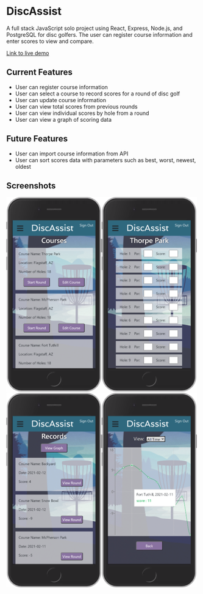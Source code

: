 # DiscAssist

A full stack JavaScript solo project using React, Express, Node.js, and PostgreSQL for disc golfers. The user can register course information and enter scores to view and compare.

[Link to live demo](http://disc-assist.herokuapp.com/)

## Current Features

- User can register course information
- User can select a course to record scores for a round of disc golf
- User can update course information
- User can view total scores from previous rounds
- User can view individual scores by hole from a round
- User can view a graph of scoring data

## Future Features

- User can import course information from API
- User can sort scores data with parameters such as best, worst, newest, oldest

## Screenshots

<img src="https://github.com/jakeobewell/Disc-Assist/blob/master/DiscAssist%20Screenshots/course-view.png" width="250"><img src="https://github.com/jakeobewell/Disc-Assist/blob/master/DiscAssist%20Screenshots/record-round-view.png" width="250"><img src="https://github.com/jakeobewell/Disc-Assist/blob/master/DiscAssist%20Screenshots/records-view.png" width="250"><img src="https://github.com/jakeobewell/Disc-Assist/blob/master/DiscAssist%20Screenshots/graph-view.png" width="250">








